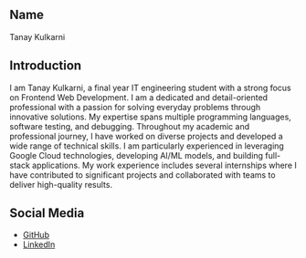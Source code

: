 ## Name
Tanay Kulkarni

## Introduction
I am Tanay Kulkarni, a final year IT engineering student with a strong focus on Frontend Web Development. I am a dedicated and detail-oriented professional with a passion for solving everyday problems through innovative solutions. My expertise spans multiple programming languages, software testing, and debugging. Throughout my academic and professional journey, I have worked on diverse projects and developed a wide range of technical skills. I am particularly experienced in leveraging Google Cloud technologies, developing AI/ML models, and building full-stack applications. My work experience includes several internships where I have contributed to significant projects and collaborated with teams to deliver high-quality results.


## Social Media
- [GitHub](https://github.com/TK-2912)
- [LinkedIn](https://www.linkedin.com/in/tanay-kulkarni-ab5a48205/)